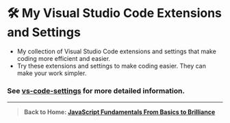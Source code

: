 # 🛠️ My Visual Studio Code Extensions and Settings

- My collection of Visual Studio Code extensions and settings that make coding more efficient and easier.
- Try these extensions and settings to make coding easier. They can make your work simpler.

### See [vs-code-settings](https://github.com/GunaPalanivel/vs-code-settings) for more detailed information.

---

> **Back to Home: [JavaScript Fundamentals From Basics to Brilliance](../index.md)**
